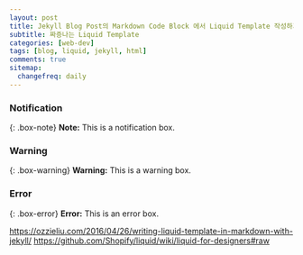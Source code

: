 ```yaml
---
layout: post
title: Jekyll Blog Post의 Markdown Code Block 에서 Liquid Template 작성하기
subtitle: 짜증나는 Liquid Template
categories: [web-dev]
tags: [blog, liquid, jekyll, html]
comments: true
sitemap:
  changefreq: daily
---
```


### Notification

{: .box-note}
**Note:** This is a notification box.

### Warning

{: .box-warning}
**Warning:** This is a warning box.

### Error

{: .box-error}
**Error:** This is an error box.

<https://ozzieliu.com/2016/04/26/writing-liquid-template-in-markdown-with-jekyll/>
<https://github.com/Shopify/liquid/wiki/liquid-for-designers#raw>
